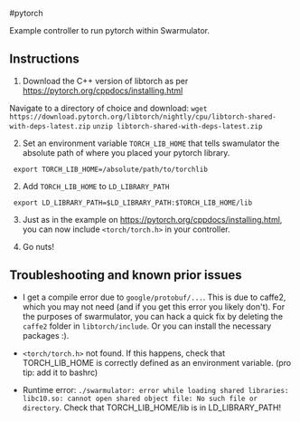 #pytorch

Example controller to run pytorch within Swarmulator.

## Instructions
1. Download the C++ version of libtorch as per https://pytorch.org/cppdocs/installing.html

Navigate to a directory of choice and download:
```wget https://download.pytorch.org/libtorch/nightly/cpu/libtorch-shared-with-deps-latest.zip```
```unzip libtorch-shared-with-deps-latest.zip```

2. Set an environment variable ```TORCH_LIB_HOME```
that tells swamulator the absolute path of where you placed your pytorch library.

``` export TORCH_LIB_HOME=/absolute/path/to/torchlib```

2. Add ```TORCH_LIB_HOME``` to ```LD_LIBRARY_PATH```

``` export LD_LIBRARY_PATH=$LD_LIBRARY_PATH:$TORCH_LIB_HOME/lib```

3. Just as in the example on https://pytorch.org/cppdocs/installing.html, you can now include ```<torch/torch.h>``` in your controller.

4. Go nuts!

## Troubleshooting and known prior issues
- I get a compile error due to ```google/protobuf/...```. This is due to caffe2, which you may not need (and if you get this error you likely don't). For the purposes of swarmulator, you can hack a quick fix by deleting the ```caffe2``` folder in ```libtorch/include```. Or you can install the necessary packages :).

- ```<torch/torch.h>``` not found. If this happens, check that TORCH_LIB_HOME is correctly defined as an environment variable. (pro tip: add it to bashrc)

- Runtime error: ```./swarmulator: error while loading shared libraries: libc10.so: cannot open shared object file: No such file or directory```.
Check that TORCH_LIB_HOME/lib is in LD_LIBRARY_PATH!
